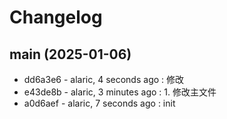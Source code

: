 # Changelog


## main (2025-01-06)
- dd6a3e6 - alaric, 4 seconds ago : 修改
- e43de8b - alaric, 3 minutes ago : 1. 修改主文件
- a0d6aef - alaric, 7 seconds ago : init


